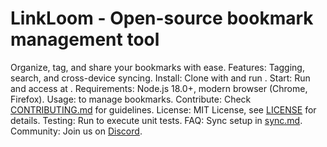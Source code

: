 # LinkLoom - Open-source bookmark management tool
Organize, tag, and share your bookmarks with ease.
Features: Tagging, search, and cross-device syncing.
Install: Clone with  and run .
Start: Run  and access at .
Requirements: Node.js 18.0+, modern browser (Chrome, Firefox).
Usage:  to manage bookmarks.
Contribute: Check [CONTRIBUTING.md](CONTRIBUTING.md) for guidelines.
License: MIT License, see [LICENSE](LICENSE) for details.
Testing: Run  to execute unit tests.
FAQ: Sync setup in [sync.md](docs/sync.md).
Community: Join us on [Discord](https://discord.gg/linkloom).
